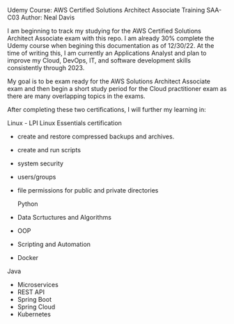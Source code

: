 Udemy Course: 
  AWS Certified Solutions Architect Associate Training SAA-C03 
Author:
  Neal Davis

  I am beginning to track my studying for the AWS Certified Solutions Architect Associate exam with this repo.  I am already 30% complete the Udemy course when begining this documentation as of 12/30/22. At the time of writing this, I am currently an Applications Analyst and plan to improve my Cloud, DevOps, IT, and software development skills consistently through 2023.
  
  My goal is to be exam ready for the AWS Solutions Architect Associate exam and then begin a short study period for the Cloud practitioner exam as there are many overlapping topics in the exams. 
  
After completing these two certifications, I will further my learning in:
  
  Linux - LPI Linux Essentials certification
  - create and restore compressed backups and archives.
  - create and run scripts
  - system security
  - users/groups
  - file permissions for public and private directories
  
    Python
  - Data Scrtuctures and Algorithms
  - OOP
  - Scripting and Automation
  - Docker
  
  Java
  - Microservices
  - REST API
  - Spring Boot
  - Spring Cloud
  - Kubernetes
  


